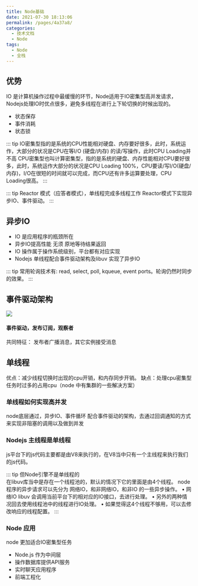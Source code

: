 ```yaml
---
title: Node基础
date: 2021-07-30 18:13:06
permalink: /pages/4a37a8/
categories:
  - 技术文档
  - Node
tags:
  - Node
  - 全栈
---
```


## 优势

IO 是计算机操作过程中最缓慢的环节，Node适用于IO密集型高并发请求，Nodejs处理IO时优点很多，避免多线程在进行上下轮切换的时候出现的。

<!-- more -->

+ 状态保存
+ 事件消耗
+ 状态锁

::: tip
IO密集型指的是系统的CPU性能相对硬盘、内存要好很多，此时，系统运作，大部分的状况是CPU在等I/O (硬盘/内存) 的读/写操作，此时CPU Loading并不高
CPU密集型也叫计算密集型，指的是系统的硬盘、内存性能相对CPU要好很多，此时，系统运作大部分的状况是CPU Loading 100%，CPU要读/写I/O(硬盘/内存)，I/O在很短的时间就可以完成，而CPU还有许多运算要处理，CPU Loading很高。
:::

::: tip
Reactor 模式（应答者模式），单线程完成多线程工作
Reactor模式下实现异步IO、事件驱动。
:::

## 异步IO
+ IO 是应用程序的瓶颈所在
+ 异步IO提高性能 无须 原地等待结果返回
+ IO 操作属于操作系统级别，平台都有对应实现
+ Nodejs 单线程配合事件驱动架构及libuv 实现了异步IO

::: tip
常用轮询技术有: read, select, poll, kqueue, event ports。轮询仍然时同步的效果。
:::

## 事件驱动架构

![](/sgpress/img/事件驱动.png)

#### 事件驱动，发布订阅，观察者
共同特征： 发布者广播消息，其它实例接受消息

## 单线程
优点：减少线程切换时出现的cpu开销，和内存同步开销。
缺点：处理cpu密集型任务时过多的占用cpu（node 中有集群的一些解决方案）

### 单线程如何实现高并发

node底层通过，异步IO、事件循环 配合事件驱动的架构，去通过回调通知的方式来实现非阻塞的调用以及做到并发

### Nodejs 主线程是单线程
js平台下的js代码主要都是由V8来执行的，在V8当中只有一个主线程来执行我们的js代码。

::: tip
但Node引擎不是单线程的  
在libuv库当中是存在一个线程池的，默认的情况下它的里面是由4个线程。
node 程序的异步请求可以先分为 网络IO，和非网络IO，和非IO 的一些异步操作。
• 网络IO libuv 会调用当前平台下的相对应的IO接口，去进行处理。
• 另外的两种情况回去使用线程池中的线程进行IO处理。
• 如果觉得这4个线程不够用，可以去修改响应的线程配置。
:::

### Node 应用
node 更加适合IO密集型任务

+ Node.js 作为中间层
+ 操作数据库提供API服务
+ 实时聊天应用程序
+ 前端工程化